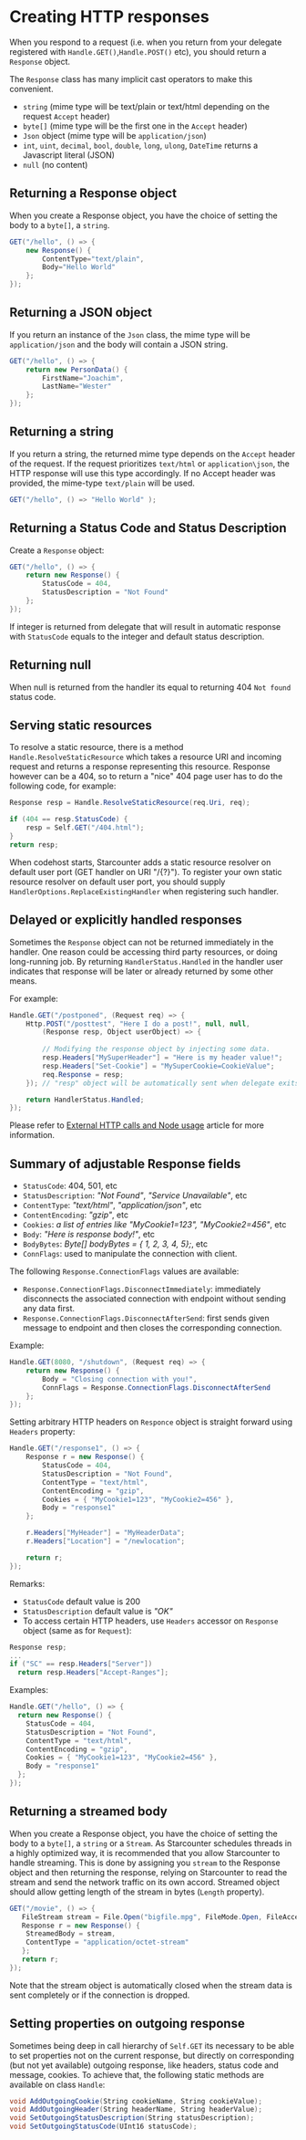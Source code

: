 # Creating HTTP responses

When you respond to a request (i.e. when you return from your delegate registered with `Handle.GET()`,`Handle.POST()` etc), you should return a `Response` object.

The `Response` class has many implicit cast operators to make this convenient.

* `string` (mime type will be text/plain or text/html depending on the request `Accept` header)
* `byte[]` (mime type will be the first one in the `Accept` header)
* `Json` object (mime type will be `application/json`)
* `int`, `uint`, `decimal`, `bool`, `double`, `long`, `ulong`, `DateTime` returns a Javascript literal (JSON)
* `null` (no content)

## Returning a Response object

When you create a Response object, you have the choice of setting the body to a `byte[]`, a `string`.

```cs
GET("/hello", () => {
    new Response() {
        ContentType="text/plain",
        Body="Hello World"
    };
});
```

## Returning a JSON object

If you return an instance of the `Json` class, the mime type will be `application/json` and the body will contain a JSON string.
```cs
GET("/hello", () => {
    return new PersonData() {
        FirstName="Joachim",
        LastName="Wester"
    };
});
```

## Returning a string

If you return a string, the returned mime type depends on the `Accept` header of the request. If the request prioritizes `text/html` or `application\json`, the HTTP response will use this type accordingly. If no Accept header was provided, the mime-type ```text/plain``` will be used.
```cs
GET("/hello", () => "Hello World" );
```

## Returning a Status Code and Status Description

Create a `Response` object:

```cs
GET("/hello", () => {
    return new Response() {
        StatusCode = 404,
        StatusDescription = "Not Found"
    };
});
```

If integer is returned from delegate that will result in automatic response with `StatusCode` equals to the integer and default status description.

## Returning null

When null is returned from the handler its equal to returning 404 `Not found` status code.

## Serving static resources

To resolve a static resource, there is a method `Handle.ResolveStaticResource` which takes a resource URI and incoming request and returns a response representing this resource. Response however can be a 404, so to return a "nice" 404 page user has to do the following code, for example:
```cs
Response resp = Handle.ResolveStaticResource(req.Uri, req);

if (404 == resp.StatusCode) {
    resp = Self.GET("/404.html");
}
return resp;
```
When codehost starts, Starcounter adds a static resource resolver on default user port (GET handler on URI "/{?}"). To register your own static resource resolver on default user port, you should supply `HandlerOptions.ReplaceExistingHandler` when registering such handler.

## Delayed or explicitly handled responses

Sometimes the `Response` object can not be returned immediately in the handler. One reason could be accessing third party resources, or doing long-running job. By returning `HandlerStatus.Handled` in the handler user indicates that response will be later or already returned by some other means.

For example:

```cs
Handle.GET("/postponed", (Request req) => {
    Http.POST("/posttest", "Here I do a post!", null, null, 
        (Response resp, Object userObject) => {
        
        // Modifying the response object by injecting some data.
        resp.Headers["MySuperHeader"] = "Here is my header value!";
        resp.Headers["Set-Cookie"] = "MySuperCookie=CookieValue";
        req.Response = resp;
    }); // "resp" object will be automatically sent when delegate exits.

    return HandlerStatus.Handled;
});
```

Please refer to [External HTTP calls and Node usage](/guides/network/external-http-calls-and-node-usage/) article for more information.

## Summary of adjustable Response fields

* `StatusCode`: 404, 501, etc
* `StatusDescription`: _"Not Found"_, _"Service Unavailable"_, etc
* `ContentType`: _"text/html"_, _"application/json"_, etc
* `ContentEncoding`: _"gzip"_, etc
* `Cookies`: _a list of entries like "MyCookie1=123", "MyCookie2=456"_, etc
* `Body`: _"Here is response body!"_, etc
* `BodyBytes`: _Byte[] bodyBytes = { 1, 2, 3, 4, 5};_, etc
* `ConnFlags`: used to manipulate the connection with client.

The following `Response.ConnectionFlags` values are available:
* `Response.ConnectionFlags.DisconnectImmediately`: immediately disconnects the associated connection with endpoint without sending any data first.
* `Response.ConnectionFlags.DisconnectAfterSend`: first sends given message to endpoint and then closes the corresponding connection.

Example:

```cs
Handle.GET(8080, "/shutdown", (Request req) => {
    return new Response() {
        Body = "Closing connection with you!",
        ConnFlags = Response.ConnectionFlags.DisconnectAfterSend
    };
});
```

Setting arbitrary HTTP headers on `Responce` object is straight forward using `Headers` property:

```cs
Handle.GET("/response1", () => {
    Response r = new Response() {
        StatusCode = 404,
        StatusDescription = "Not Found",
        ContentType = "text/html",
        ContentEncoding = "gzip",
        Cookies = { "MyCookie1=123", "MyCookie2=456" },
        Body = "response1"
    };

    r.Headers["MyHeader"] = "MyHeaderData";
    r.Headers["Location"] = "/newlocation";

    return r;
});
```

Remarks:

* `StatusCode` default value is 200
* `StatusDescription` default value is _"OK"_
* To access certain HTTP headers, use `Headers` accessor on `Response` object (same as for `Request`):

```cs
Response resp;
...
if ("SC" == resp.Headers["Server"])
  return resp.Headers["Accept-Ranges"];
```

Examples:

```cs
Handle.GET("/hello", () => {
  return new Response() {
    StatusCode = 404,
    StatusDescription = "Not Found",
    ContentType = "text/html",
    ContentEncoding = "gzip",
    Cookies = { "MyCookie1=123", "MyCookie2=456" },
    Body = "response1"
  };
});
```

## Returning a streamed body
 
When you create a Response object, you have the choice of setting the body to a `byte[]`, a `string` or a `Stream`.
As Starcounter schedules threads in a highly optimized way, it is recommended that you allow Starcounter to handle streaming. This is done by assigning you `stream` to the Response object and then returning the response, relying on Starcounter to read the stream and send the network traffic on its own accord. Streamed object should allow getting length of the stream in bytes (`Length` property).

```cs
GET("/movie", () => {
   FileStream stream = File.Open("bigfile.mpg", FileMode.Open, FileAccess.Read, FileShare.Read));
   Response r = new Response() {
	StreamedBody = stream,
	ContentType = "application/octet-stream"
   };
   return r;
});
```
Note that the stream object is automatically closed when the stream data is sent completely or if the connection is dropped.

## Setting properties on outgoing response

Sometimes being deep in call hierarchy of `Self.GET` its necessary to be able to set properties not on the current response, but directly on corresponding (but not yet available) outgoing response, like headers, status code and message, cookies. To achieve that, the following static methods are available on class `Handle`:

```cs
void AddOutgoingCookie(String cookieName, String cookieValue);
void AddOutgoingHeader(String headerName, String headerValue);
void SetOutgoingStatusDescription(String statusDescription);
void SetOutgoingStatusCode(UInt16 statusCode);
```